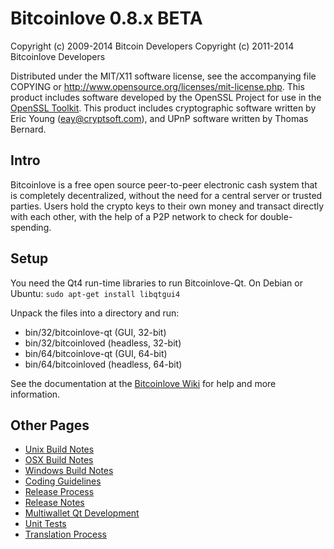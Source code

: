 Bitcoinlove 0.8.x BETA
====================

Copyright (c) 2009-2014 Bitcoin Developers
Copyright (c) 2011-2014 Bitcoinlove Developers

Distributed under the MIT/X11 software license, see the accompanying
file COPYING or http://www.opensource.org/licenses/mit-license.php.
This product includes software developed by the OpenSSL Project for use in the [OpenSSL Toolkit](http://www.openssl.org/). This product includes
cryptographic software written by Eric Young ([eay@cryptsoft.com](mailto:eay@cryptsoft.com)), and UPnP software written by Thomas Bernard.


Intro
---------------------
Bitcoinlove is a free open source peer-to-peer electronic cash system that is
completely decentralized, without the need for a central server or trusted
parties.  Users hold the crypto keys to their own money and transact directly
with each other, with the help of a P2P network to check for double-spending.


Setup
---------------------
You need the Qt4 run-time libraries to run Bitcoinlove-Qt. On Debian or Ubuntu:
	`sudo apt-get install libqtgui4`

Unpack the files into a directory and run:

- bin/32/bitcoinlove-qt (GUI, 32-bit)
- bin/32/bitcoinloved (headless, 32-bit)
- bin/64/bitcoinlove-qt (GUI, 64-bit)
- bin/64/bitcoinloved (headless, 64-bit)

See the documentation at the [Bitcoinlove Wiki](http://bitcoinlove.info)
for help and more information.


Other Pages
---------------------
- [Unix Build Notes](build-unix.md)
- [OSX Build Notes](build-osx.md)
- [Windows Build Notes](build-msw.md)
- [Coding Guidelines](coding.md)
- [Release Process](release-process.md)
- [Release Notes](release-notes.md)
- [Multiwallet Qt Development](multiwallet-qt.md)
- [Unit Tests](unit-tests.md)
- [Translation Process](translation_process.md)
